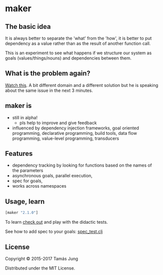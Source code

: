 
[](doc/Cima_da_Conegliano_God_the_Father.jpg)

# maker

## The basic idea

It is always better to separate the 'what' from the 'how', it is better to put
dependency as a value rather than as the result of another function call.

This is an experiment to see what happens if we structure our system as goals
(values/things/nouns) and dependencies between them. 

## What is the problem again?

[Watch this](https://youtu.be/Z6oVuYmRgkk?t=9m54s). A bit
different domain and a different solution but he is speaking about the same
issue in the next 3 minutes.

## maker is

  * still in alpha!
    * pls help to improve and give feedback
  * influenced by dependency injection frameworks, goal oriented programming,
  declarative programming, build tools, data flow programming,
  value-level programming, transducers

## Features

* dependency tracking by looking for functions based on the names
of the parameters 
* asynchronous goals, parallel execution,
* spec for goals,
* works across namespaces


## Usage, learn
```clj
[maker "2.1.0"]
```
To learn [check out](test/maker/core_test.clj) and play with the didactic tests.

See how to add spec to your goals: [spec_test.clj](test/maker/spec_test.clj)
## License

Copyright © 2015-2017 Tamás Jung

Distributed under the MIT License.
